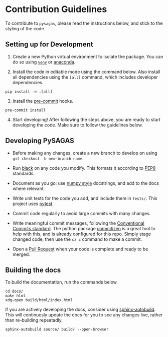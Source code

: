 # Contribution Guidelines
To contribute to `pysagas`, please read the instructions below,
and stick to the styling of the code.

## Setting up for Development

1. Create a new Python virtual environment to isolate the package. You 
can do so using [`venv`](https://docs.python.org/3/library/venv.html) or
[anaconda](https://www.anaconda.com/).

2. Install the code in editable mode using the command below. Also install
all dependencies using the `[all]` command, which includes developer 
dependencies.

```
pip install -e .[all]
```

3. Install the [pre-commit](https://pre-commit.com/) hooks.

```
pre-commit install
```

4. Start developing! After following the steps above, you are ready
to start developing the code. Make sure to follow the guidelines 
below.


## Developing PySAGAS

- Before making any changes, create a new branch to develop on using 
`git checkout -b new-branch-name`.

- Run [black](https://black.readthedocs.io/en/stable/index.html) on any
code you modify. This formats it according to 
[PEP8](https://peps.python.org/pep-0008/) standards.

- Document as you go: use 
[numpy style](https://numpydoc.readthedocs.io/en/latest/format.html) 
docstrings, and add to the docs where relevant.

- Write unit tests for the code you add, and include them in `tests/`. 
This project uses [pytest](https://docs.pytest.org/en/7.2.x/).

- Commit code regularly to avoid large commits with many changes. 

- Write meaningful commit messages, following the 
[Conventional Commits standard](https://www.conventionalcommits.org/en/v1.0.0/).
The python package [commitizen](https://commitizen-tools.github.io/commitizen/)
is a great tool to help with this, and is already configured for this
repo. Simply stage changed code, then use the `cz c` command to make a 
commit.

- Open a [Pull Request](https://github.com/kieran-mackle/pysagas/pulls) 
when your code is complete and ready to be merged.


## Building the docs
To build the documentation, run the commands below. 

```
cd docs/
make html
xdg-open build/html/index.html
```

If you are actively developing the docs, consider using
[sphinx-autobuild](https://pypi.org/project/sphinx-autobuild/).
This will continuosly update the docs for you to see any changes
live, rather than re-building repeatadly. 

```
sphinx-autobuild source/ build/ --open-browser
```

